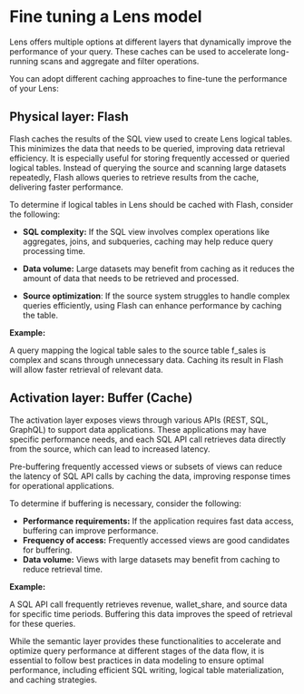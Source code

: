 # Fine tuning a Lens model

Lens offers multiple options at different layers that dynamically improve the performance of your query. These caches can be used to accelerate long-running scans and aggregate and filter operations.

You can adopt different caching approaches to fine-tune the performance of your Lens:

## Physical layer: Flash

Flash caches the results of the SQL view used to create Lens logical tables. This minimizes the data that needs to be queried, improving data retrieval efficiency. It is especially useful for storing frequently accessed or queried logical tables. Instead of querying the source and scanning large datasets repeatedly, Flash allows queries to retrieve results from the cache, delivering faster performance.

To determine if logical tables in Lens should be cached with Flash, consider the following:

- **SQL complexity:** If the SQL view involves complex operations like aggregates, joins, and subqueries, caching may help reduce query processing time.

- **Data volume:** Large datasets may benefit from caching as it reduces the amount of data that needs to be retrieved and processed.

- **Source optimization**: If the source system struggles to handle complex queries efficiently, using Flash can enhance performance by caching the table.

**Example:**

A query mapping the logical table sales to the source table f_sales is complex and scans through unnecessary data. Caching its result in Flash will allow faster retrieval of relevant data.


## Activation layer: Buffer (Cache)

The activation layer exposes views through various APIs (REST, SQL, GraphQL) to support data applications. These applications may have specific performance needs, and each SQL API call retrieves data directly from the source, which can lead to increased latency.

Pre-buffering frequently accessed views or subsets of views can reduce the latency of SQL API calls by caching the data, improving response times for operational applications.

To determine if buffering is necessary, consider the following:

- **Performance requirements:** If the application requires fast data access, buffering can improve performance.
- **Frequency of access:** Frequently accessed views are good candidates for buffering.
- **Data volume:** Views with large datasets may benefit from caching to reduce retrieval time.

**Example:**

A SQL API call frequently retrieves revenue, wallet_share, and source data for specific time periods. Buffering this data improves the speed of retrieval for these queries.

While the semantic layer provides these functionalities to accelerate and optimize query performance at different stages of the data flow, it is essential to follow best practices in data modeling to ensure optimal performance, including efficient SQL writing, logical table materialization, and caching strategies.

